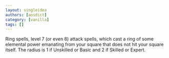 ```yaml
---
layout: singleidea
authors: [aosdict]
category: [vanilla]
tags: []
---
```

Ring spells, level 7 (or even 8) attack spells, which cast a ring of some elemental power emanating from your square that does not hit your square itself. The radius is 1 if Unskilled or Basic and 2 if Skilled or Expert.
